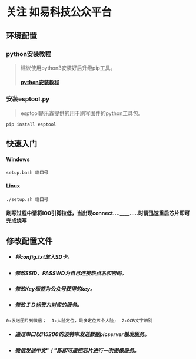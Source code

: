 关注 如易科技公众平台
===
 ## 环境配置

 ### python安装教程
> 建议使用python3安装好后升级pip工具。
> #### [python安装教程](https://www.runoob.com/python3/python3-install.html)

### 安装esptool.py
> esptool是乐鑫提供的用于刷写固件的python工具包。

```pip install esptool```

## 快速入门
 
 #### Windows 
```setup.bash 端口号```
 
#### Linux
```./setup.sh 端口号```
#### 刷写过程中请将IO0引脚拉低，当出现connect....____.....时请迅速重启芯片即可完成烧写

## 修改配置文件
* ##### 将config.txt放入SD卡。
* ##### 修改SSID、PASSWD为自己连接热点名和密码。
* ##### 修改Key标签为公众号获得的key。
* ##### 修改ＩＤ标签为对应的服务。
```0:发送图片到微信；  1:人脸定位，最多定位五个人脸;  2:OCR文字识别```
* ##### 通过串口以115200的波特率发送数据picserver触发服务。
* ##### 微信发送中文"！"即即可遥控芯片进行一次图像服务。
